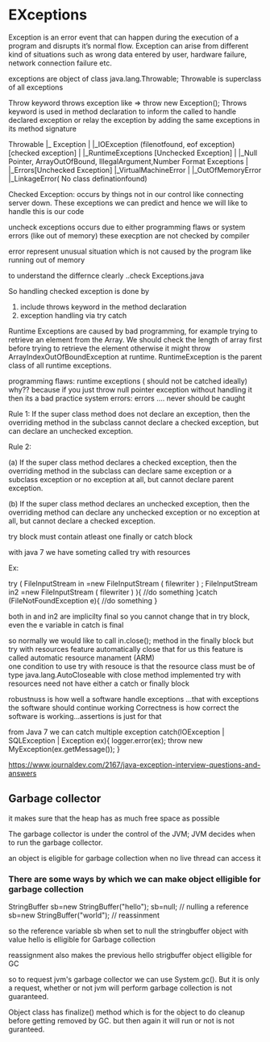 # EXceptions

Exception is an error event that can happen during the execution of a program and disrupts it’s normal flow. Exception can arise from different kind of situations such as wrong data entered by user, hardware failure, network connection failure etc.

exceptions are object of class java.lang.Throwable;
Throwable is superclass of all exceptions

Throw keyword throws exception like => throw new Exception();
Throws keyword is used in method declaration to inform the called to handle declared exception or relay the exception by adding the same exceptions in its method signature



Throwable
|_ Exception
|					|_IOException   (filenotfound, eof exception) [checked exception]
|					|_RuntimeExceptions [Unchecked Exception]
|														|_Null Pointer, ArrayOutOfBound, IllegalArgument,Number Format     Exceptions
|
|_Errors[Unchecked Exception]
		|_VirtualMachineError 
		|			|_OutOfMemoryError 
		|_LinkageError( No class definationfound)

Checked Exception: occurs by things not in our control like connecting server down. These exceptions we can predict and hence we will like to handle this is our code

uncheck exceptions occurs due to either programming flaws or system errors (like out of memory)  these execption are not checked by compiler

error represent unusual situation which is not caused by the program  like running out of memory

to understand the differnce clearly ..check Exceptions.java

So handling checked exception is done by
1) include throws keyword in the method declaration
2) exception handling via try catch

Runtime Exceptions are caused by bad programming, for example trying to retrieve an element from the Array. We should check the length of array first before trying to retrieve the element otherwise it might throw ArrayIndexOutOfBoundException at runtime. RuntimeException is the parent class of all runtime exceptions.



programming flaws: runtime exceptions ( should not be catched ideally)  why?? because if you just throw null pointer exception without handling  it then its a bad practice 
system errors: errors ....  never should be caught


Rule 1: If the super class method does not declare an exception, then the overriding method in the subclass cannot declare a checked exception, but can declare an unchecked exception.

Rule 2: 

(a) If the super class method declares a checked exception, then the overriding method in the subclass can declare same exception or a subclass exception or no exception at all, but cannot declare parent exception.

(b) If the super class method declares an unchecked exception, then the overriding method can declare any unchecked exception or no exception at all, but cannot declare a checked exception.

try block must contain atleast one finally or catch block

with java 7 we have someting called try with resources

Ex:

try ( FileInputStream in =new FileInputStream ( filewriter ) ;
			FileInputStream in2 =new FileInputStream ( filewriter ) ){
	//do something
}catch (FileNotFoundException e){
		//do something
}

both in and in2 are implicilty final so you cannot change that in try block, even the e variable in catch is final

so normally we would like to call in.close(); method in the finally block but try with resources feature automatically close that for us
this feature is called automatic resource manament (ARM)	
one condition to use try with resouce is that the resource class must be of type java.lang.AutoCloseable with close method implemented
try with resources need not have either a catch or finally block

robustnuss is how well a software handle exceptions ...that with exceptions the software should continue working 
Correctness is how correct the software is working...assertions is just for that

from Java 7 we can catch multiple exception
catch(IOException | SQLException | Exception ex){
     logger.error(ex);
     throw new MyException(ex.getMessage());
}

https://www.journaldev.com/2167/java-exception-interview-questions-and-answers

## Garbage collector

it makes sure that the heap has as much free space as possible

The garbage collector is under the control of the JVM; JVM decides when to run the garbage collector.

an object is eligible for garbage collection when no live thread can access it

### There are some ways by which we can make object elligible for garbage collection

StringBuffer sb=new StringBuffer("hello");
sb=null;   // nulling a reference
sb=new StringBuffer("world");   // reassinment

so the reference variable sb when set to null the stringbuffer object with value hello is elligible for Garbage collection

reassignment also makes the previous hello strigbuffer object elligible for GC

so to request jvm's garbage collector we can use System.gc(). But it is only a request, whether or not jvm will perform garbage collection is not guaranteed.

Object class has finalize() method which is for the object to do cleanup before getting removed by GC. but then again it will run or not is not guranteed.

